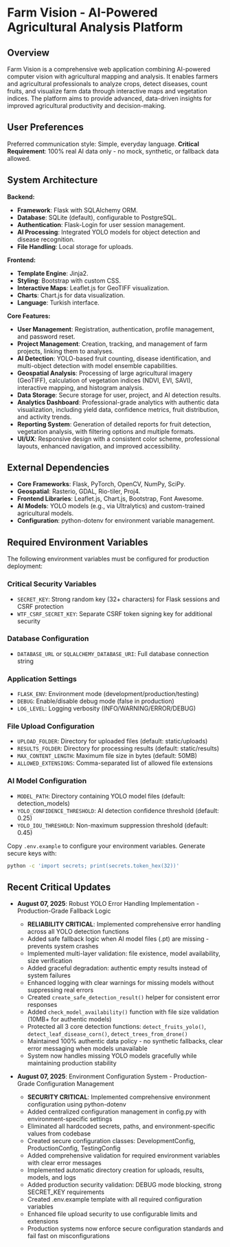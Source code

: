 # Farm Vision - AI-Powered Agricultural Analysis Platform

## Overview

Farm Vision is a comprehensive web application combining AI-powered computer vision with agricultural mapping and analysis. It enables farmers and agricultural professionals to analyze crops, detect diseases, count fruits, and visualize farm data through interactive maps and vegetation indices. The platform aims to provide advanced, data-driven insights for improved agricultural productivity and decision-making.

## User Preferences

Preferred communication style: Simple, everyday language.
**Critical Requirement**: 100% real AI data only - no mock, synthetic, or fallback data allowed.

## System Architecture

**Backend:**
- **Framework**: Flask with SQLAlchemy ORM.
- **Database**: SQLite (default), configurable to PostgreSQL.
- **Authentication**: Flask-Login for user session management.
- **AI Processing**: Integrated YOLO models for object detection and disease recognition.
- **File Handling**: Local storage for uploads.

**Frontend:**
- **Template Engine**: Jinja2.
- **Styling**: Bootstrap with custom CSS.
- **Interactive Maps**: Leaflet.js for GeoTIFF visualization.
- **Charts**: Chart.js for data visualization.
- **Language**: Turkish interface.

**Core Features:**
- **User Management**: Registration, authentication, profile management, and password reset.
- **Project Management**: Creation, tracking, and management of farm projects, linking them to analyses.
- **AI Detection**: YOLO-based fruit counting, disease identification, and multi-object detection with model ensemble capabilities.
- **Geospatial Analysis**: Processing of large agricultural imagery (GeoTIFF), calculation of vegetation indices (NDVI, EVI, SAVI), interactive mapping, and histogram analysis.
- **Data Storage**: Secure storage for user, project, and AI detection results.
- **Analytics Dashboard**: Professional-grade analytics with authentic data visualization, including yield data, confidence metrics, fruit distribution, and activity trends.
- **Reporting System**: Generation of detailed reports for fruit detection, vegetation analysis, with filtering options and multiple formats.
- **UI/UX**: Responsive design with a consistent color scheme, professional layouts, enhanced navigation, and improved accessibility.

## External Dependencies

- **Core Frameworks**: Flask, PyTorch, OpenCV, NumPy, SciPy.
- **Geospatial**: Rasterio, GDAL, Rio-tiler, Proj4.
- **Frontend Libraries**: Leaflet.js, Chart.js, Bootstrap, Font Awesome.
- **AI Models**: YOLO models (e.g., via Ultralytics) and custom-trained agricultural models.
- **Configuration**: python-dotenv for environment variable management.

## Required Environment Variables

The following environment variables must be configured for production deployment:

### Critical Security Variables
- `SECRET_KEY`: Strong random key (32+ characters) for Flask sessions and CSRF protection
- `WTF_CSRF_SECRET_KEY`: Separate CSRF token signing key for additional security

### Database Configuration  
- `DATABASE_URL` or `SQLALCHEMY_DATABASE_URI`: Full database connection string

### Application Settings
- `FLASK_ENV`: Environment mode (development/production/testing)
- `DEBUG`: Enable/disable debug mode (false in production)
- `LOG_LEVEL`: Logging verbosity (INFO/WARNING/ERROR/DEBUG)

### File Upload Configuration
- `UPLOAD_FOLDER`: Directory for uploaded files (default: static/uploads)  
- `RESULTS_FOLDER`: Directory for processing results (default: static/results)
- `MAX_CONTENT_LENGTH`: Maximum file size in bytes (default: 50MB)
- `ALLOWED_EXTENSIONS`: Comma-separated list of allowed file extensions

### AI Model Configuration
- `MODEL_PATH`: Directory containing YOLO model files (default: detection_models)
- `YOLO_CONFIDENCE_THRESHOLD`: AI detection confidence threshold (default: 0.25)
- `YOLO_IOU_THRESHOLD`: Non-maximum suppression threshold (default: 0.45)

Copy `.env.example` to configure your environment variables. Generate secure keys with:
```bash
python -c 'import secrets; print(secrets.token_hex(32))'
```

## Recent Critical Updates

- **August 07, 2025**: Robust YOLO Error Handling Implementation - Production-Grade Fallback Logic
  - **RELIABILITY CRITICAL**: Implemented comprehensive error handling across all YOLO detection functions
  - Added safe fallback logic when AI model files (.pt) are missing - prevents system crashes
  - Implemented multi-layer validation: file existence, model availability, size verification
  - Added graceful degradation: authentic empty results instead of system failures
  - Enhanced logging with clear warnings for missing models without suppressing real errors
  - Created `create_safe_detection_result()` helper for consistent error responses
  - Added `check_model_availability()` function with file size validation (10MB+ for authentic models)
  - Protected all 3 core detection functions: `detect_fruits_yolo()`, `detect_leaf_disease_corn()`, `detect_trees_from_drone()`
  - Maintained 100% authentic data policy - no synthetic fallbacks, clear error messaging when models unavailable
  - System now handles missing YOLO models gracefully while maintaining production stability

- **August 07, 2025**: Environment Configuration System - Production-Grade Configuration Management
  - **SECURITY CRITICAL**: Implemented comprehensive environment configuration using python-dotenv
  - Added centralized configuration management in config.py with environment-specific settings
  - Eliminated all hardcoded secrets, paths, and environment-specific values from codebase
  - Created secure configuration classes: DevelopmentConfig, ProductionConfig, TestingConfig
  - Added comprehensive validation for required environment variables with clear error messages
  - Implemented automatic directory creation for uploads, results, models, and logs
  - Added production security validation: DEBUG mode blocking, strong SECRET_KEY requirements
  - Created .env.example template with all required configuration variables
  - Enhanced file upload security to use configurable limits and extensions
  - Production systems now enforce secure configuration standards and fail fast on misconfigurations